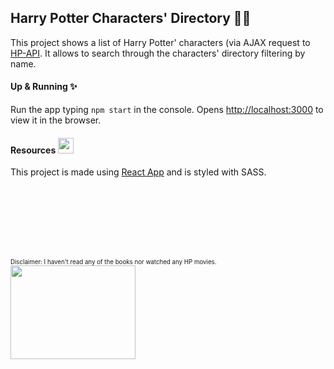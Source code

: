 ## Harry Potter Characters' Directory 🧙‍♀️

This project shows a list of Harry Potter' characters (via AJAX request to [HP-API](https://hp-api.herokuapp.com/). 
It allows to search through the characters' directory filtering by name.

#### Up & Running ✨

Run the app typing `npm start` in the console.
Opens [http://localhost:3000](http://localhost:3000) to view it in the browser.

#### Resources <img src="https://emojipedia-us.s3.dualstack.us-west-1.amazonaws.com/thumbs/120/apple/155/broom_1f9f9.png" width="25" height="25">

This project is made using [React App](https://github.com/facebook/create-react-app) and is styled with SASS.


<br/>
<br/>
<br/>
<br/>
<br/>
<br/>





<sub><sup>Disclaimer: I haven't read any of the books nor watched any HP movies.</sup></sub>
<br/>
<img src="https://media.giphy.com/media/1lI97corSEnZu/giphy.gif" width="200" height="150">

